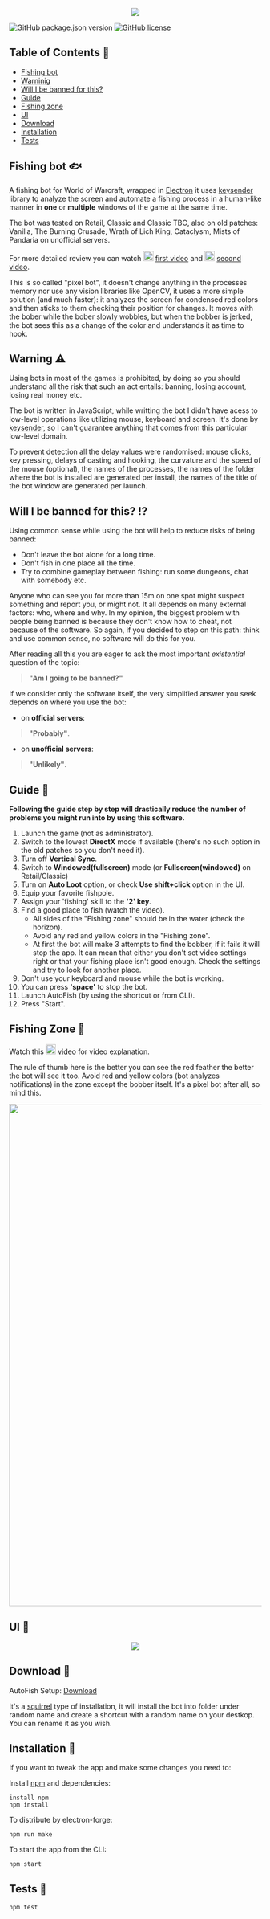 <p align="center"> <img src="https://github.com/olesgeras/AutoFish/blob/a915e2f84d36f3aeaa61e8594332a14b2e6bedb9/app/img/main-logo.png"> </p>

 <img alt="GitHub package.json version" src="https://img.shields.io/github/package-json/v/olesgeras/autofish"> [![GitHub license](https://img.shields.io/github/license/olesgeras/AutoFish)](https://github.com/olesgeras/AutoFish/blob/4c5f0fdb5af0f1378f3318d563c5738fa7580e2f/LICENSE)

## Table of Contents :page_with_curl:	

- [Fishing bot](#fishing-bot-fish) 
- [Warninig](#warning-warning)
- [Will I be banned for this?](#will-i-be-banned-for-this-interrobang)
- [Guide](#guide-blue_book)
- [Fishing zone](#fishing-zone)
- [UI](#ui-orange_book)
- [Download](#download-open_file_folder)
- [Installation](#installation-hammer)
- [Tests](#tests-straight_ruler)


## Fishing bot :fish:

A fishing bot for World of Warcraft, wrapped in [Electron](https://github.com/electron/electron) it uses [keysender](https://github.com/Krombik/keysender) library to analyze the screen and automate a fishing process in a human-like manner in **one** or **multiple** windows of the game at the same time.

The bot was tested on Retail, Classic and Classic TBC, also on old patches: Vanilla, The Burning Crusade, Wrath of Lich King, Cataclysm, Mists of Pandaria on unofficial servers.

For more detailed review you can watch <img src="https://upload.wikimedia.org/wikipedia/commons/thumb/0/09/YouTube_full-color_icon_%282017%29.svg/1280px-YouTube_full-color_icon_%282017%29.svg.png" width="20"> [first video](https://www.youtube.com/watch?v=e0D5dBptQUg&ab_channel=olesgeras) and <img src="https://upload.wikimedia.org/wikipedia/commons/thumb/0/09/YouTube_full-color_icon_%282017%29.svg/1280px-YouTube_full-color_icon_%282017%29.svg.png" width="20">  [second video](https://youtu.be/o1i_cgZzuHc).

This is so called "pixel bot", it doesn't change anything in the processes memory nor use any vision libraries like OpenCV, it uses a more simple solution (and much faster): it analyzes the screen for condensed red colors and then sticks to them checking their position for changes. It moves with the bober while the bober slowly wobbles, but when the bobber is jerked, the bot sees this as a change of the color and understands it as time to hook.


## Warning :warning: 

Using bots in most of the games is prohibited, by doing so you should understand all the risk that such an act entails: banning, losing account, losing real money etc. 

The bot is written in JavaScript, while writting the bot I didn't have acess to low-level operations like utilizing mouse, keyboard and screen. It's done by [keysender](https://github.com/Krombik/keysender), so I can't guarantee anything that comes from this particular low-level domain.

To prevent detection all the delay values were randomised: mouse clicks, key pressing, delays of casting and hooking, the curvature and the speed of the mouse (optional), the names of the processes, the names of the folder where the bot is installed are generated per install, the names of the title of the bot window are generated per launch.

## Will I be banned for this? :interrobang:

Using common sense while using the bot will help to reduce risks of being banned:
- Don't leave the bot alone for a long time.
- Don't fish in one place all the time.
- Try to combine gameplay between fishing: run some dungeons, chat with somebody etc.

Anyone who can see you for more than 15m on one spot might suspect something and report you, or might not.  It all depends on many external factors: who, where and why. In my opinion, the biggest problem with people being banned is because they don't know how to cheat, not because of the software. So again, if you decided to step on this path: think and use common sense, no software will do this for you. 

After reading all this you are eager to ask the most important *existential* question of the topic:
> **"Am I going to be banned?"**

If we consider only the software itself, the very simplified answer you seek depends on where you use the bot:
- on **official servers**:
> **"Probably"**. 

- on **unofficial servers**: 
> **"Unlikely"**.



## Guide :blue_book:

**Following the guide step by step will drastically reduce the number of problems you might run into by using this software.** 

1. Launch the game (not as administrator).
2. Switch to the lowest **DirectX** mode if available (there's no such option in the old patches so you don't need it).
3. Turn off **Vertical Sync**.
4. Switch to **Windowed(fullscreen)** mode (or **Fullscreen(windowed)** on Retail/Classic)
5. Turn on **Auto Loot** option, or check **Use shift+click** option in the UI. 
6. Equip your favorite fishpole.
7. Assign your 'fishing' skill to the **'2' key**.
8. Find a good place to fish (watch the video).
   - All sides of the "Fishing zone" should be in the water (check the horizon).
   - Avoid any red and yellow colors in the "Fishing zone".
   - At first the bot will make 3 attempts to find the bobber, if it fails it will stop the app. It can mean that either you don't set video settings right or that your fishing place isn't good enough. Check the settings and try to look for another place.  
9. Don't use your keyboard and mouse while the bot is working.
10. You can press **'space'** to stop the bot.
11. Launch AutoFish (by using the shortcut or from CLI).
12. Press "Start".

## Fishing Zone :dart:

Watch this <img src="https://upload.wikimedia.org/wikipedia/commons/thumb/0/09/YouTube_full-color_icon_%282017%29.svg/1280px-YouTube_full-color_icon_%282017%29.svg.png" width="20"> [video](https://www.youtube.com/watch?v=e0D5dBptQUg&ab_channel=olesgeras) for video explanation. 

The rule of thumb here is the better you can see the red feather the better the bot will see it too. Avoid red and yellow colors (bot analyzes notifications) in the zone except the bobber itself. It's a pixel bot after all, so mind this.    

<img src="https://github.com/olesgeras/AutoFish/blob/bcb00d84fb04a3968950ee1dc6e119bcf1b4a555/app/img/fishing-zone-example.jpg" width="1000">

## UI :orange_book:
<p align="center"><img src="https://github.com/olesgeras/AutoFish/blob/725b384653e880cdaa556261fed5fd521976c813/app/img/uiexpl.jpg"></p>


## Download :open_file_folder:

AutoFish Setup: [Download](https://drive.google.com/file/d/1k5lLZJSA3KyTRO8YVVjnKyYsIPbjpzbo/view?usp=sharing)

It's a [squirrel](https://js.electronforge.io/maker/squirrel/interfaces/makersquirrelconfig#authors) type of installation, it will install the bot into folder under random name and create a shortcut with a random name on your destkop. You can rename it as you wish. 

## Installation :hammer:

If you want to tweak the app and make some changes you need to:

Install [npm](https://docs.npmjs.com/about-npm) and dependencies:

```
install npm
npm install
```

To distribute by electron-forge:

```
npm run make
```

To start the app from the CLI:

```
npm start
```


## Tests :straight_ruler:

```
npm test
```

